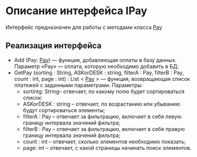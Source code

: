 # Описание интерфейса IPay
Интерфейс предназначен для работы с методами класса [Pay](https://github.com/Veselyaskin99/README/blob/main/Pay.md)
## Реализация интерфейса
+ Add (Pay: [Pay](https://github.com/Veselyaskin99/README/blob/main/Pay.md)) — функция, добавляющая оплаты в базу данных. Параметр «Pay» — оплата, которую необходимо добавить в БД;
+ GetPay (sorting : String, ASKorDESK : string, filterA : Pay, filterB : Pay, count : int, page : int) : List < [Pay](https://github.com/Veselyaskin99/README/blob/main/Pay.md) > — функция, возвращающая список платежей с заданными параметрами. Параметры: 
   - sortintg: String– отвечает, по какому полю будет сортироваться список:
   - ASKorDESK : string – отвечает, по возрастанию или убыванию будут сортироваться элементы;
   - filterA : Pay – отвечает за фильтрацию, включает в себя левую границу интервала значений фильтра;
   - filterB : Pay – отвечает за фильтрацию, включает в себя правую границу интервала значений фильтра; 
   - count : int – отвечает, сколько элементов необходимо показать;
   - page: int – отвечает, с какой страницы начинать поиск элементов.



